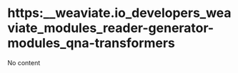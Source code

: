 # https:__weaviate.io_developers_weaviate_modules_reader-generator-modules_qna-transformers
No content